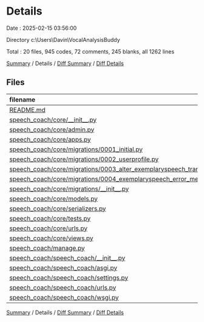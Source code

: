 # Details

Date : 2025-02-15 03:56:00

Directory c:\\Users\\Davin\\VocalAnalysisBuddy

Total : 20 files,  945 codes, 72 comments, 245 blanks, all 1262 lines

[Summary](results.md) / Details / [Diff Summary](diff.md) / [Diff Details](diff-details.md)

## Files
| filename | language | code | comment | blank | total |
| :--- | :--- | ---: | ---: | ---: | ---: |
| [README.md](/README.md) | Markdown | 113 | 0 | 30 | 143 |
| [speech\_coach/core/\_\_init\_\_.py](/speech_coach/core/__init__.py) | Python | 0 | 0 | 1 | 1 |
| [speech\_coach/core/admin.py](/speech_coach/core/admin.py) | Python | 16 | 0 | 4 | 20 |
| [speech\_coach/core/apps.py](/speech_coach/core/apps.py) | Python | 4 | 0 | 3 | 7 |
| [speech\_coach/core/migrations/0001\_initial.py](/speech_coach/core/migrations/0001_initial.py) | Python | 44 | 1 | 7 | 52 |
| [speech\_coach/core/migrations/0002\_userprofile.py](/speech_coach/core/migrations/0002_userprofile.py) | Python | 24 | 1 | 6 | 31 |
| [speech\_coach/core/migrations/0003\_alter\_exemplaryspeech\_transcript.py](/speech_coach/core/migrations/0003_alter_exemplaryspeech_transcript.py) | Python | 12 | 1 | 6 | 19 |
| [speech\_coach/core/migrations/0004\_exemplaryspeech\_error\_message\_exemplaryspeech\_status.py](/speech_coach/core/migrations/0004_exemplaryspeech_error_message_exemplaryspeech_status.py) | Python | 17 | 1 | 6 | 24 |
| [speech\_coach/core/migrations/\_\_init\_\_.py](/speech_coach/core/migrations/__init__.py) | Python | 0 | 0 | 1 | 1 |
| [speech\_coach/core/models.py](/speech_coach/core/models.py) | Python | 434 | 46 | 92 | 572 |
| [speech\_coach/core/serializers.py](/speech_coach/core/serializers.py) | Python | 20 | 0 | 6 | 26 |
| [speech\_coach/core/tests.py](/speech_coach/core/tests.py) | Python | 1 | 1 | 2 | 4 |
| [speech\_coach/core/urls.py](/speech_coach/core/urls.py) | Python | 11 | 0 | 2 | 13 |
| [speech\_coach/core/views.py](/speech_coach/core/views.py) | Python | 98 | 2 | 18 | 118 |
| [speech\_coach/manage.py](/speech_coach/manage.py) | Python | 17 | 1 | 5 | 23 |
| [speech\_coach/speech\_coach/\_\_init\_\_.py](/speech_coach/speech_coach/__init__.py) | Python | 0 | 0 | 1 | 1 |
| [speech\_coach/speech\_coach/asgi.py](/speech_coach/speech_coach/asgi.py) | Python | 10 | 0 | 7 | 17 |
| [speech\_coach/speech\_coach/settings.py](/speech_coach/speech_coach/settings.py) | Python | 91 | 18 | 38 | 147 |
| [speech\_coach/speech\_coach/urls.py](/speech_coach/speech_coach/urls.py) | Python | 23 | 0 | 3 | 26 |
| [speech\_coach/speech\_coach/wsgi.py](/speech_coach/speech_coach/wsgi.py) | Python | 10 | 0 | 7 | 17 |

[Summary](results.md) / Details / [Diff Summary](diff.md) / [Diff Details](diff-details.md)